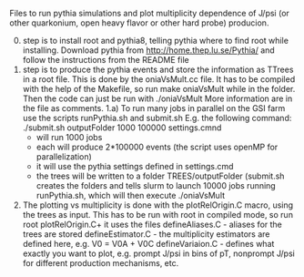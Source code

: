 Files to run pythia simulations and plot multiplicity dependence of J/psi (or other quarkonium, open heavy flavor or other hard probe) producion.

0. step is to install root and pythia8, telling pythia where to find root while installing. Download pythia from http://home.thep.lu.se/Pythia/ and follow the instructions from the README file
1. step is to produce the pythia events and store the information as TTrees in a root file. This is done by the oniaVsMult.cc file. It has to be compiled with the help of the Makefile, so run 
   make oniaVsMult
   while in the folder. Then the code can just be run with
   ./oniaVsMult
   More information are in the file as comments.
1.a) To run many jobs in parallel on the GSI farm use the scripts runPythia.sh and submit.sh 
     E.g. the following command: 
     ./submit.sh outputFolder 1000 100000 settings.cmnd 
      - will run 1000 jobs
      - each will produce 2*100000 events (the script uses openMP for parallelization)
      - it will use the pythia settings defined in settings.cmd
      - the trees will be written to a folder TREES/outputFolder
      (submit.sh creates the folders and tells slurm to launch 10000 jobs running runPythia.sh, which will then execute ./oniaVsMult
2. The plotting vs multiplicity is done with the plotRelOrigin.C macro, using the trees as input. This has to be run with root in compiled mode, so run
    root plotRelOrigin.C+ 
    it uses the files 
      defineAliases.C   - aliases for the trees are stored
      defineEstimator.C - the multiplicity estimators are defined here, e.g. V0 = V0A + V0C
      defineVariaion.C  - defines what exactly you want to plot, e.g. prompt J/psi in bins of pT, nonprompt J/psi for different production mechanisms, etc.
